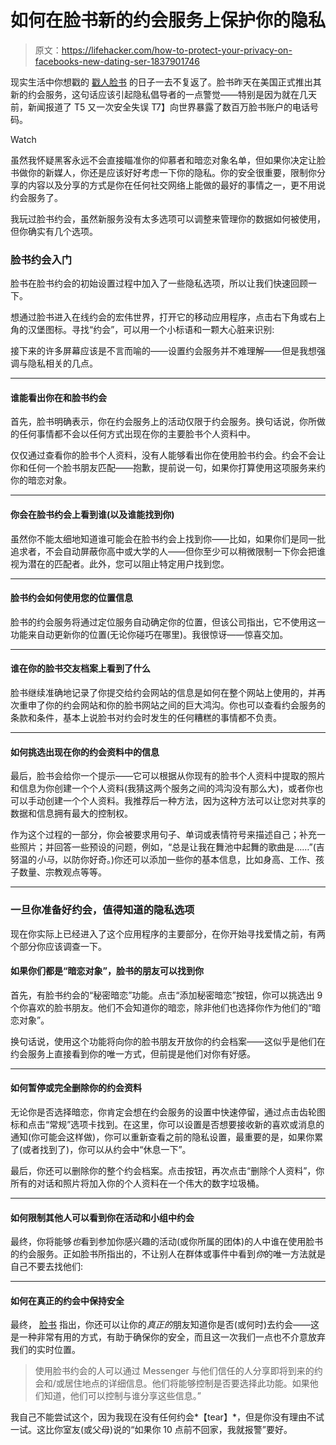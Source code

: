 # 如何在脸书新的约会服务上保护你的隐私

> 原文：<https://lifehacker.com/how-to-protect-your-privacy-on-facebooks-new-dating-ser-1837901746>

现实生活中你想戳的 [戳人脸书](https://www.facebook.com/pokes) 的日子一去不复返了。脸书昨天在美国正式推出其新的约会服务，这句话应该引起隐私倡导者的一点警觉——特别是因为就在几天前，新闻报道了 T5 又一次安全失误 T7】向世界暴露了数百万脸书账户的电话号码。

Watch

虽然我怀疑黑客永远不会直接瞄准你的仰慕者和暗恋对象名单，但如果你决定让脸书做你的新媒人，你还是应该好好考虑一下你的隐私。你的安全很重要，限制你分享的内容以及分享的方式是你在任何社交网络上能做的最好的事情之一，更不用说约会服务了。

我玩过脸书约会，虽然新服务没有太多选项可以调整来管理你的数据如何被使用，但你确实有几个选项。

### 脸书约会入门

脸书在脸书约会的初始设置过程中加入了一些隐私选项，所以让我们快速回顾一下。

想通过脸书进入在线约会的宏伟世界，打开它的移动应用程序，点击右下角或右上角的汉堡图标。寻找“约会”，可以用一个小标语和一颗大心脏来识别:

接下来的许多屏幕应该是不言而喻的——设置约会服务并不难理解——但是我想强调与隐私相关的几点。

* * *

#### 谁能看出你在和脸书约会

首先，脸书明确表示，你在约会服务上的活动仅限于约会服务。换句话说，你所做的任何事情都不会以任何方式出现在你的主要脸书个人资料中。

仅仅通过查看你的脸书个人资料，没有人能够看出你在使用脸书约会。约会不会让你和任何一个脸书朋友匹配——抱歉，提前说一句，如果你打算使用这项服务来约你的暗恋对象。

* * *

#### 你会在脸书约会上看到谁(以及谁能找到你)

虽然你不能太细地知道谁可能会在脸书约会上找到你——比如，如果你们是同一批追求者，不会自动屏蔽你高中或大学的人——但你至少可以稍微限制一下你会把谁视为潜在的匹配者。此外，您可以阻止特定用户找到您。

* * *

#### 脸书约会如何使用您的位置信息

脸书的约会服务将通过定位服务自动确定你的位置，但该公司指出，它不使用这一功能来自动更新你的位置(无论你碰巧在哪里)。我很惊讶——惊喜交加。

* * *

#### 谁在你的脸书交友档案上看到了什么

脸书继续准确地记录了你提交给约会网站的信息是如何在整个网站上使用的，并再次重申了你的约会网站和你的脸书网站之间的巨大鸿沟。你也可以查看约会服务的条款和条件，基本上说脸书对约会时发生的任何糟糕的事情都不负责。

* * *

#### 如何挑选出现在你的约会资料中的信息

最后，脸书会给你一个提示——它可以根据从你现有的脸书个人资料中提取的照片和信息为你创建一个个人资料(我猜这两个服务之间的鸿沟没有那么大)，或者你也可以手动创建一个个人资料。我推荐后一种方法，因为这种方法可以让您对共享的数据和信息拥有最大的控制权。

作为这个过程的一部分，你会被要求用句子、单词或表情符号来描述自己；补充一些照片；并回答一些预设的问题，例如，“总是让我在舞池中起舞的歌曲是……”(吉努温的*小马*，以防你好奇。)你还可以添加一些你的基本信息，比如身高、工作、孩子数量、宗教观点等等。

* * *

### 一旦你准备好约会，值得知道的隐私选项

现在你实际上已经进入了这个应用程序的主要部分，在你开始寻找爱情之前，有两个部分你应该调查一下。

#### 如果你们都是“暗恋对象”，脸书的朋友可以找到你

首先，有脸书约会的“秘密暗恋”功能。点击“添加秘密暗恋”按钮，你可以挑选出 9 个你喜欢的脸书朋友。他们不会知道你的暗恋，除非他们也选择你作为他们的“暗恋对象”。

换句话说，使用这个功能将向你的脸书朋友开放你的约会档案——这似乎是他们在约会服务上直接看到你的唯一方式，但前提是他们对你有好感。

* * *

#### 如何暂停或完全删除你的约会资料

无论你是否选择暗恋，你肯定会想在约会服务的设置中快速停留，通过点击齿轮图标和点击“常规”选项卡找到。在这里，你可以设置是否想要接收新的喜欢或消息的通知(你可能会这样做)，你可以重新查看之前的隐私设置，最重要的是，如果你累了(或者找到了)，你可以从约会中“休息一下”。

最后，你还可以删除你的整个约会档案。点击按钮，再次点击“删除个人资料”，你所有的对话和照片将加入你的个人资料在一个伟大的数字垃圾桶。

* * *

#### 如何限制其他人可以看到你在活动和小组中约会

最终，你将能够*也*看到参加你感兴趣的活动(或你所属的团体)的人中谁在使用脸书的约会服务。正如脸书所指出的，不让别人在群体或事件中看到*你*的唯一方法就是自己不要去找他们:

* * *

#### 如何在真正的约会中保持安全

最终， [脸书](https://newsroom.fb.com/news/2019/09/facebook-dating/) 指出，你还可以让你的*真正的*朋友知道你是否(或何时)去约会——这是一种非常有用的方式，有助于确保你的安全，而且这一次我们一点也不介意放弃我们的实时位置。

> 使用脸书约会的人可以通过 Messenger 与他们信任的人分享即将到来的约会和/或居住地点的详细信息。他们将能够控制是否要选择此功能。如果他们知道，他们可以控制与谁分享这些信息。”

我自己不能尝试这个，因为我现在没有任何约会*【tear】*，但是你没有理由不试一试。这比你室友(或父母)说的“如果你 10 点前不回家，我就报警”要好。
